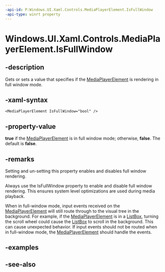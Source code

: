 ```yaml
---
-api-id: P:Windows.UI.Xaml.Controls.MediaPlayerElement.IsFullWindow
-api-type: winrt property
---
```


<!-- Property syntax
public bool IsFullWindow { get;  set; }
-->

# Windows.UI.Xaml.Controls.MediaPlayerElement.IsFullWindow

## -description
Gets or sets a value that specifies if the [MediaPlayerElement](mediaplayerelement.md) is rendering in full window mode.


## -xaml-syntax
```xaml
<MediaPlayerElement IsFullWindow="bool" />
```


## -property-value
**true** if the [MediaPlayerElement](mediaplayerelement.md) is in full window mode; otherwise, **false**. The default is **false**.

## -remarks
Setting and un-setting this property enables and disables full window rendering.

Always use the IsFullWindow property to enable and disable full window rendering. This ensures system level optimizations are used during media playback.

When in full-window mode, input events received on the [MediaPlayerElement](mediaplayerelement.md) will still route through to the visual tree in the background. For example, if the [MediaPlayerElement](mediaplayerelement.md) is in a [ListBox](listbox.md), turning the scroll wheel could cause the [ListBox](listbox.md) to scroll in the background. This can cause unexpected behavior. If input events should not be routed when in full-window mode, the [MediaPlayerElement](mediaplayerelement.md) should handle the events.

## -examples

## -see-also

